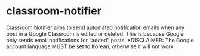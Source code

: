 # classroom-notifier
Classroom Notifier aims to send automated notification emails when any post in a Google Classroom is edited or deleted. This is because Google only sends email notifications for “added” posts.
*DISCLAIMER: The Google account language MUST be set to Korean, otherwise it will not work.
